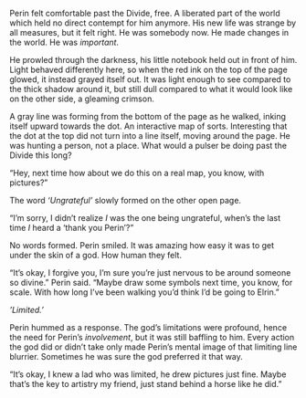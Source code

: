 Perin felt comfortable past the Divide, free. A liberated part of the world which held no direct contempt for him anymore. His new life was strange by all measures, but it felt right. He was somebody now. He made changes in the world. He was *important.*

He prowled through the darkness, his little notebook held out in front of him. Light behaved differently here, so when the red ink on the top of the page glowed, it instead grayed itself out. It was light enough to see compared to the thick shadow around it, but still dull compared to what it would look like on the other side, a gleaming crimson. 

A gray line was forming from the bottom of the page as he walked, inking itself upward towards the dot. An interactive map of sorts. Interesting that the dot at the top did not turn into a line itself, moving around the page. He was hunting a person, not a place. What would a pulser be doing past the Divide this long?

“Hey, next time how about we do this on a real map, you know, with pictures?”

The word *‘Ungrateful’* slowly formed on the other open page. 

“I’m sorry, I didn’t realize *I* was the one being ungrateful, when’s the last time *I* heard a ‘thank you Perin’?”

No words formed. Perin smiled. It was amazing how easy it was to get under the skin of a god. How human they felt. 

“It’s okay, I forgive you, I’m sure you’re just nervous to be around someone so divine.” Perin said. “Maybe draw some symbols next time, you know, for scale. With how long I’ve been walking you’d think I’d be going to Elrin.”

*’Limited.’*

Perin hummed as a response. The god’s limitations were profound, hence the need for Perin’s *involvement*, but it was still baffling to him. Every action the god did or didn’t take only made Perin’s mental image of that limiting line blurrier. Sometimes he was sure the god preferred it that way. 

“It’s okay, I knew a lad who was limited, he drew pictures just fine. Maybe that’s the key to artistry my friend, just stand behind a horse like he did.”